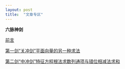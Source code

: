 ```yaml
---
layout: post
title:  "文章专区"
---
```


**六脉神剑**

 [前言](https://mp.weixin.qq.com/s/YvIqpUvkW-ONe0gk6Eer2w)

[第一剑“关冲剑”平面向量的另一种求法](https://mp.weixin.qq.com/s/bKUVYHA2bT2Pyq2MJCjMYQ)

[第二剑“中冲剑”特征方程根法求数列通项与错位相减法求和](https://mp.weixin.qq.com/s/w66tSkLeVTJfMS3ZhkkH_g)

